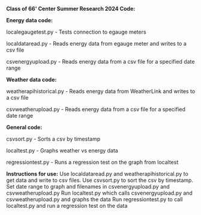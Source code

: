 **Class of 66' Center Summer Research 2024 Code:**

**Energy data code:**

localegaugetest.py - Tests connection to egauge meters

localdataread.py - Reads energy data from egauge meter and writes to a csv file

csvenergyupload.py - Reads energy data from a csv file for a specified date range


**Weather data code:**

weatherapihistorical.py - Reads energy data from WeatherLink and writes to a csv file

csvweatherupload.py - Reads energy data from a csv file for a specified date range


**General code:**

csvsort.py - Sorts a csv by timestamp

localtest.py - Graphs weather vs energy data

regressiontest.py - Runs a regression test on the graph from localtest 



**Instructions for use:**
Use localdataread.py and weatherapihistorical.py to get data and write to csv files. Use csvsort.py to sort the csv by timestamp.
Set date range to graph and filenames in csvenergyupload.py and csvweatherupload.py
Run localtest.py which calls csvenergyupload.py and csvweatherupload.py and graphs the data
Run regressiontest.py to call localtest.py and run a regression test on the data
